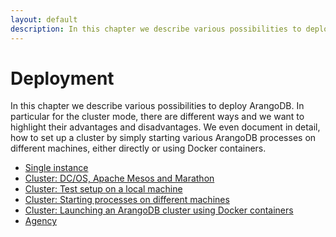 ```yaml
---
layout: default
description: In this chapter we describe various possibilities to deploy ArangoDB
---
```

Deployment
==========

In this chapter we describe various possibilities to deploy ArangoDB.
In particular for the cluster mode, there are different ways
and we want to highlight their advantages and disadvantages.
We even document in detail, how to set up a cluster by simply starting
various ArangoDB processes on different machines, either directly
or using Docker containers.

- [Single instance](deployment-single.html)
- [Cluster: DC/OS, Apache Mesos and Marathon](deployment-mesos.html)
- [Cluster: Test setup on a local machine](deployment-local.html)
- [Cluster: Starting processes on different machines](deployment-distributed.html)
- [Cluster: Launching an ArangoDB cluster using Docker containers](deployment-docker.html)
- [Agency](deployment-agency.html)

